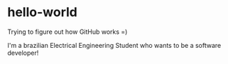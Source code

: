 # hello-world
Trying to figure out how GitHub works =)

I'm a brazilian Electrical Engineering Student who wants to be a software developer!
